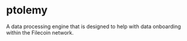 # ptolemy
A data processing engine that is designed to help with data onboarding within the Filecoin network.
